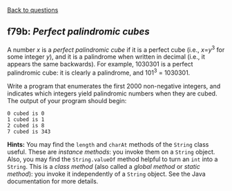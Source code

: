 [Back to questions](../README.md)

## f79b: *Perfect palindromic cubes*

A number *x* is a *perfect palindromic cube* if it is a perfect cube (i.e., *x*=*y*<sup>3</sup> for some integer *y*), and it is a palindrome when
written in decimal (i.e., it appears the same backwards).  For example, 1030301 is a perfect palindromic cube: it is clearly a palindrome, and 101<sup>3</sup> = 1030301.

Write a program that enumerates the first 2000 non-negative integers, and indicates which integers yield palindromic numbers when they are cubed.  The output of your program should begin:

```
0 cubed is 0
1 cubed is 1
2 cubed is 8
7 cubed is 343
```

**Hints:**  You may find the ```length``` and ```charAt``` methods of the ```String``` class useful.
These are *instance methods*: you invoke them on a ```String``` object.  Also,
you may find the ```String.valueOf``` method helpful to turn an ```int``` into a ```String```.  This is
a *class method* (also called a *global method* or *static method*): you invoke it independently of a ```String```
object.  See the Java documentation for more details.
